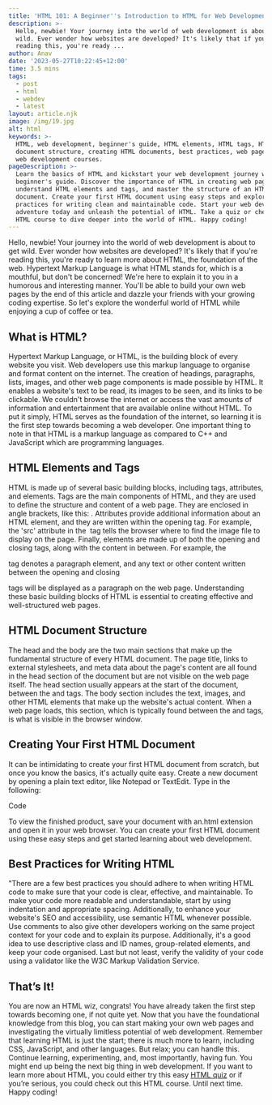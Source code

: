 ```yaml
---
title: 'HTML 101: A Beginner''s Introduction to HTML for Web Development'
description: >-
  Hello, newbie! Your journey into the world of web development is about to get
  wild. Ever wonder how websites are developed? It's likely that if you're
  reading this, you're ready ...
author: Anav
date: '2023-05-27T10:22:45+12:00'
time: 3.5 mins
tags:
  - post
  - html
  - webdev
  - latest
layout: article.njk
image: /img/19.jpg
alt: html
keywords: >-
  HTML, web development, beginner's guide, HTML elements, HTML tags, HTML
  document structure, creating HTML documents, best practices, web page coding,
  web development courses.
pageDescription: >-
  Learn the basics of HTML and kickstart your web development journey with this
  beginner's guide. Discover the importance of HTML in creating web pages,
  understand HTML elements and tags, and master the structure of an HTML
  document. Create your first HTML document using easy steps and explore best
  practices for writing clean and maintainable code. Start your web development
  adventure today and unleash the potential of HTML. Take a quiz or check out an
  HTML course to dive deeper into the world of HTML. Happy coding!
---
```

Hello, newbie! Your journey into the world of web development is about to get wild. Ever wonder how websites are developed? It's likely that if you're reading this, you're ready to learn more about HTML, the foundation of the web. Hypertext Markup Language is what HTML stands for, which is a mouthful, but don't be concerned! We're here to explain it to you in a humorous and interesting manner. You'll be able to build your own web pages by the end of this article and dazzle your friends with your growing coding expertise. So let's explore the wonderful world of HTML while enjoying a cup of coffee or tea.



## What is HTML? 

Hypertext Markup Language, or HTML, is the building block of every website you visit. Web developers use this markup language to organise and format content on the internet. The creation of headings, paragraphs, lists, images, and other web page components is made possible by HTML. It enables a website's text to be read, its images to be seen, and its links to be clickable. We couldn't browse the internet or access the vast amounts of information and entertainment that are available online without HTML. To put it simply, HTML serves as the foundation of the internet, so learning it is the first step towards becoming a web developer. One important thing to note in that HTML is a markup language as compared to C++ and JavaScript which are programming languages.



## HTML Elements and Tags

HTML is made up of several basic building blocks, including tags, attributes, and elements. Tags are the main components of HTML, and they are used to define the structure and content of a web page. They are enclosed in angle brackets, like this: <tag>. Attributes provide additional information about an HTML element, and they are written within the opening tag. For example, the 'src' attribute in the <img> tag tells the browser where to find the image file to display on the page. Finally, elements are made up of both the opening and closing tags, along with the content in between. For example, the <p> tag denotes a paragraph element, and any text or other content written between the opening and closing <p> tags will be displayed as a paragraph on the web page. Understanding these basic building blocks of HTML is essential to creating effective and well-structured web pages.



## HTML Document Structure

The head and the body are the two main sections that make up the fundamental structure of every HTML document. The page title, links to external stylesheets, and meta data about the page's content are all found in the head section of the document but are not visible on the web page itself. The head section usually appears at the start of the document, between the <head> and </head> tags. The body section includes the text, images, and other HTML elements that make up the website's actual content. When a web page loads, this section, which is typically found between the <body> and </body> tags, is what is visible in the browser window.





## Creating Your First HTML Document

It can be intimidating to create your first HTML document from scratch, but once you know the basics, it's actually quite easy. Create a new document by opening a plain text editor, like Notepad or TextEdit. Type in the following:

Code

To view the finished product, save your document with an.html extension and open it in your web browser. You can create your first HTML document using these easy steps and get started learning about web development.



## Best Practices for Writing HTML

"There are a few best practices you should adhere to when writing HTML code to make sure that your code is clear, effective, and maintainable. To make your code more readable and understandable, start by using indentation and appropriate spacing. Additionally, to enhance your website's SEO and accessibility, use semantic HTML whenever possible. Use comments to also give other developers working on the same project context for your code and to explain its purpose. Additionally, it's a good idea to use descriptive class and ID names, group-related elements, and keep your code organised. Last but not least, verify the validity of your code using a validator like the W3C Markup Validation Service.



## That’s It!

You are now an HTML wiz, congrats! You have already taken the first step towards becoming one, if not quite yet. Now that you have the foundational knowledge from this blog, you can start making your own web pages and investigating the virtually limitless potential of web development. Remember that learning HTML is just the start; there is much more to learn, including CSS, JavaScript, and other languages. But relax; you can handle this. Continue learning, experimenting, and, most importantly, having fun. You might end up being the next big thing in web development. If you want to learn more about HTML, you could either try this easy [HTML quiz](https://codeology.net/quiz/#quiz1) or if you’re serious, you could check out this HTML course. Until next time. Happy coding!
